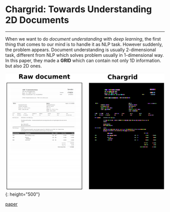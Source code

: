 # Chargrid: Towards Understanding 2D Documents
------
  When we want to do *document understanding* with *deep learning*, the first thing that comes to our mind is to handle it as NLP task. However suddenly, the problem appears. Document understanding is usually 2-dimensional task, different from NLP which solves problem usually in 1-dimensional way. In this paper, they made a **GRID** which can contain not only 1D information. but also 2D ones.

![example of chargrid](./Chargrid/chargrid_1.PNG) {: height="500"}

[paper](https://arxiv.org/pdf/1809.08799.pdf)
